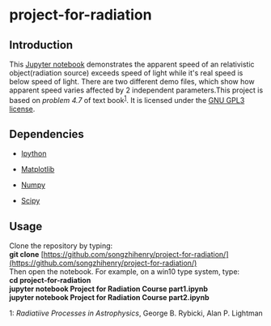 # **project-for-radiation**

## **Introduction**
This [Jupyter notebook]() demonstrates the apparent speed of an relativistic object(radiation source) exceeds speed of light while it's real speed is below speed of light. There are two different demo files, which show how apparent speed varies affected by 2 independent parameters.This project is based on *problem 4.7* of text book<sup>[1](#myfootnote1)</sup>. It is licensed under the [GNU GPL3 license](https://www.gnu.org/licenses/gpl-3.0.en.html).   


## **Dependencies**
 - [Ipython](https://pypi.org/project/ipython/)

 - [Matplotlib](https://pypi.org/project/matplotlib/)

 - [Numpy](https://pypi.org/project/numpy/)

 - [Scipy](https://pypi.org/project/scipy/)


## **Usage**
Clone the repository by typing:  
**git clone** [https://github.com/songzhihenry/project-for-radiation/](https://github.com/songzhihenry/project-for-radiation/)  
Then open the notebook. For example, on a win10 type system, type:  
**cd project-for-radiation**  
**jupyter notebook Project for Radiation Course part1.ipynb**  
**jupyter notebook Project for Radiation Course part2.ipynb**  

<a name="myfootnote1">1</a>: *Radiatiive Processes in Astrophysics*, George B. Rybicki, Alan P. Lightman

